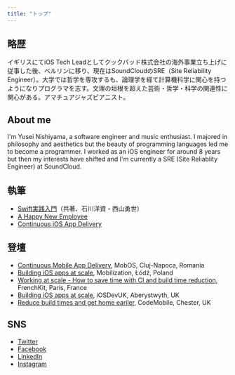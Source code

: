 ```yaml
---
title: "トップ"
---
```


## 略歴

イギリスにてiOS Tech Leadとしてクックパッド株式会社の海外事業立ち上げに従事した後、ベルリンに移り、現在はSoundCloudのSRE（Site Reliability Engineer）。大学では哲学を専攻するも、論理学を経て計算機科学に関心を持つようになりプログラマを志す。文理の垣根を超えた芸術・哲学・科学の関連性に関心がある。アマチュアジャズピアニスト。

## About me

I'm Yusei Nishiyama, a software engineer and music enthusiast. I majored in philosophy and aesthetics but the beauty of programming languages led me to become a programmer. I worked as an iOS engineer for around 8 years but then my interests have shifted and I'm currently a SRE (Site Reliablity Engineer) at SoundCloud.

## 執筆

- [Swift実践入門](https://www.amazon.co.jp/dp/4774187305)（共著、石川洋資・西山勇世）
- [A Happy New Employee](https://developers.soundcloud.com/blog/a-happy-new-employee)
- [Continuous iOS App Delivery](https://sourcediving.com/continuous-ios-app-delivery-1a158f1f3d33)

## 登壇

- [Continuous Mobile App Delivery](https://speakerdeck.com/yuseinishiyama/continuous-mobile-app-delivery), MobOS, Cluj-Napoca, Romania
- [Building iOS apps at scale](https://academy.realm.io/posts/yusei-nishiyama-mobilization-2017-building-ios-apps-at-scale/), Mobilization, Łódź, Poland
- [Working at scale - How to save time with CI and build time reduction](https://www.youtube.com/watch?v=XLFQ40EqG64), FrenchKit, Paris, France
- [Building iOS apps at scale](https://speakerdeck.com/yuseinishiyama/building-ios-apps-at-scale), iOSDevUK, Aberystwyth, UK
- [Reduce build times and get home eariler](https://speakerdeck.com/yuseinishiyama/reduce-build-times-and-get-home-eariler), CodeMobile, Chester, UK

## SNS

- [Twitter](https://twitter.com/yuseinishiyama)
- [Facebook](https://www.facebook.com/yusei.nishiyama.7/)
- [LinkedIn](https://www.linkedin.com/in/yusei-nishiyama-6b45299b/)
- [Instagram](https://www.instagram.com/yuseinishiyama/)

